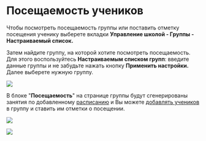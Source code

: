 # Посещаемость учеников

Чтобы посмотреть посещаемость группы или поставить отметку посещения ученику выберете вкладки **Управление школой - Группы - Настраиваемый список.**&#x20;

Затем найдите группу, на которой хотите посмотреть посещаемость. Для этого воспользуйтесь **Настраиваемым списком групп**: введите данные группы и не забудьте нажать кнопку **Применить настройки.** Далее выберете нужную группу.

![](<../../../.gitbook/assets/Screenshot\_270 (1).png>)

В блоке "**Посещаемость**" на странице группы будут сгенерированы занятия по добавленному [расписанию](dobavlenie-grupp.md) и Вы можете [добавлять учеников](../../../ucheniki.md) в группу и ставить им отметки о посещении.

![](../../../.gitbook/assets/Screenshot\_264.png)



![](../../../.gitbook/assets/Screenshot\_272.png)
